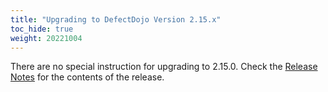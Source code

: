 ```yaml
---
title: "Upgrading to DefectDojo Version 2.15.x"
toc_hide: true
weight: 20221004
---
```

There are no special instruction for upgrading to 2.15.0. Check the [Release Notes](https://github.com/DefectDojo/django-DefectDojo/releases/tag/2.15.0) for the contents of the release.
